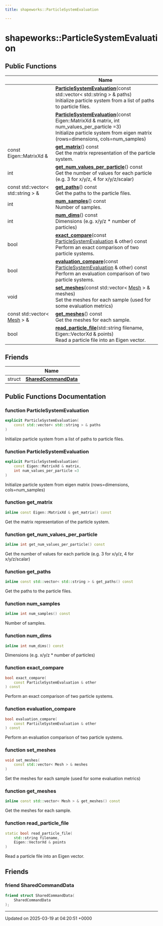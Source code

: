 ```yaml
---
title: shapeworks::ParticleSystemEvaluation

---
```


# shapeworks::ParticleSystemEvaluation





## Public Functions

|                | Name           |
| -------------- | -------------- |
| | **[ParticleSystemEvaluation](../Classes/classshapeworks_1_1ParticleSystemEvaluation.md#function-particlesystemevaluation)**(const std::vector< std::string > & paths)<br>Initialize particle system from a list of paths to particle files.  |
| | **[ParticleSystemEvaluation](../Classes/classshapeworks_1_1ParticleSystemEvaluation.md#function-particlesystemevaluation)**(const Eigen::MatrixXd & matrix, int num_values_per_particle =3)<br>Initialize particle system from eigen matrix (rows=dimensions, cols=num_samples)  |
| const Eigen::MatrixXd & | **[get_matrix](../Classes/classshapeworks_1_1ParticleSystemEvaluation.md#function-get-matrix)**() const<br>Get the matrix representation of the particle system.  |
| int | **[get_num_values_per_particle](../Classes/classshapeworks_1_1ParticleSystemEvaluation.md#function-get-num-values-per-particle)**() const<br>Get the number of values for each particle (e.g. 3 for x/y/z, 4 for x/y/z/scalar)  |
| const std::vector< std::string > & | **[get_paths](../Classes/classshapeworks_1_1ParticleSystemEvaluation.md#function-get-paths)**() const<br>Get the paths to the particle files.  |
| int | **[num_samples](../Classes/classshapeworks_1_1ParticleSystemEvaluation.md#function-num-samples)**() const<br>Number of samples.  |
| int | **[num_dims](../Classes/classshapeworks_1_1ParticleSystemEvaluation.md#function-num-dims)**() const<br>Dimensions (e.g. x/y/z * number of particles)  |
| bool | **[exact_compare](../Classes/classshapeworks_1_1ParticleSystemEvaluation.md#function-exact-compare)**(const [ParticleSystemEvaluation](../Classes/classshapeworks_1_1ParticleSystemEvaluation.md) & other) const<br>Perform an exact comparison of two particle systems.  |
| bool | **[evaluation_compare](../Classes/classshapeworks_1_1ParticleSystemEvaluation.md#function-evaluation-compare)**(const [ParticleSystemEvaluation](../Classes/classshapeworks_1_1ParticleSystemEvaluation.md) & other) const<br>Perform an evaluation comparison of two particle systems.  |
| void | **[set_meshes](../Classes/classshapeworks_1_1ParticleSystemEvaluation.md#function-set-meshes)**(const std::vector< [Mesh](../Classes/classshapeworks_1_1Mesh.md) > & meshes)<br>Set the meshes for each sample (used for some evaluation metrics)  |
| const std::vector< [Mesh](../Classes/classshapeworks_1_1Mesh.md) > & | **[get_meshes](../Classes/classshapeworks_1_1ParticleSystemEvaluation.md#function-get-meshes)**() const<br>Get the meshes for each sample.  |
| bool | **[read_particle_file](../Classes/classshapeworks_1_1ParticleSystemEvaluation.md#function-read-particle-file)**(std::string filename, Eigen::VectorXd & points)<br>Read a particle file into an Eigen vector.  |

## Friends

|                | Name           |
| -------------- | -------------- |
| struct | **[SharedCommandData](../Classes/classshapeworks_1_1ParticleSystemEvaluation.md#friend-sharedcommanddata)**  |

## Public Functions Documentation

### function ParticleSystemEvaluation

```cpp
explicit ParticleSystemEvaluation(
    const std::vector< std::string > & paths
)
```

Initialize particle system from a list of paths to particle files. 

### function ParticleSystemEvaluation

```cpp
explicit ParticleSystemEvaluation(
    const Eigen::MatrixXd & matrix,
    int num_values_per_particle =3
)
```

Initialize particle system from eigen matrix (rows=dimensions, cols=num_samples) 

### function get_matrix

```cpp
inline const Eigen::MatrixXd & get_matrix() const
```

Get the matrix representation of the particle system. 

### function get_num_values_per_particle

```cpp
inline int get_num_values_per_particle() const
```

Get the number of values for each particle (e.g. 3 for x/y/z, 4 for x/y/z/scalar) 

### function get_paths

```cpp
inline const std::vector< std::string > & get_paths() const
```

Get the paths to the particle files. 

### function num_samples

```cpp
inline int num_samples() const
```

Number of samples. 

### function num_dims

```cpp
inline int num_dims() const
```

Dimensions (e.g. x/y/z * number of particles) 

### function exact_compare

```cpp
bool exact_compare(
    const ParticleSystemEvaluation & other
) const
```

Perform an exact comparison of two particle systems. 

### function evaluation_compare

```cpp
bool evaluation_compare(
    const ParticleSystemEvaluation & other
) const
```

Perform an evaluation comparison of two particle systems. 

### function set_meshes

```cpp
void set_meshes(
    const std::vector< Mesh > & meshes
)
```

Set the meshes for each sample (used for some evaluation metrics) 

### function get_meshes

```cpp
inline const std::vector< Mesh > & get_meshes() const
```

Get the meshes for each sample. 

### function read_particle_file

```cpp
static bool read_particle_file(
    std::string filename,
    Eigen::VectorXd & points
)
```

Read a particle file into an Eigen vector. 

## Friends

### friend SharedCommandData

```cpp
friend struct SharedCommandData(
    SharedCommandData 
);
```


-------------------------------

Updated on 2025-03-19 at 04:20:51 +0000